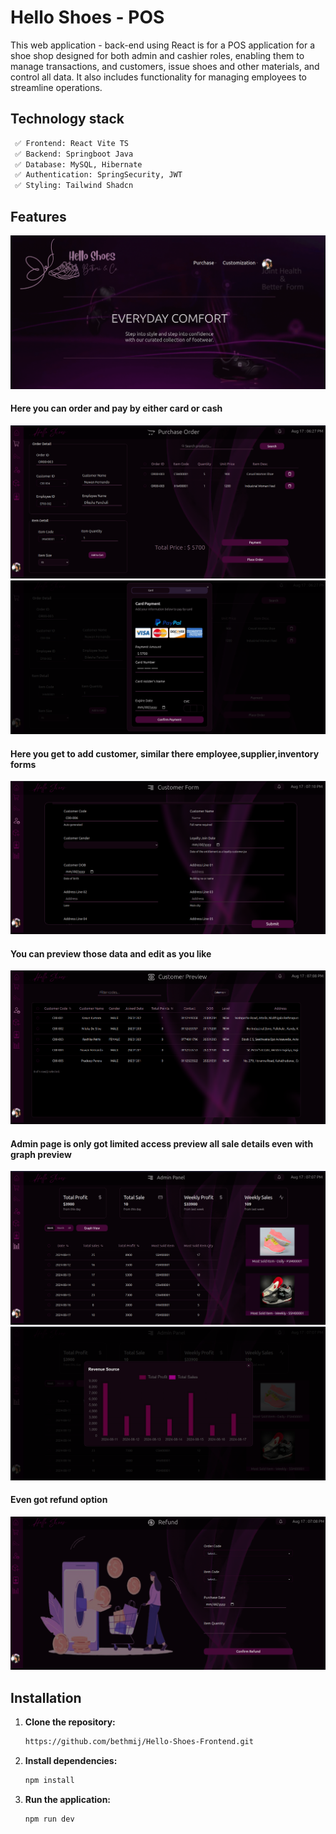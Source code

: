 # Hello Shoes - POS

This web application - back-end using React is for a POS application for a shoe shop designed for both admin and cashier roles, enabling them to manage transactions, and customers, issue shoes and other materials, and control all data. It also includes functionality for managing employees to streamline operations.


## Technology stack
   ```markdown
    ✅ Frontend: React Vite TS
    ✅ Backend: Springboot Java
    ✅ Database: MySQL, Hibernate
    ✅ Authentication: SpringSecurity, JWT
    ✅ Styling: Tailwind Shadcn
   ```

## Features

![home](./Screenshots/dashboard.png)

#### Here you can order and pay by either card or cash
![home](./Screenshots/order.png)
![home](./Screenshots/payment.png)

#### Here you get to add customer, similar there employee,supplier,inventory forms
![home](./Screenshots/form.png)

#### You can preview those data and edit as you like
![home](./Screenshots/preview.png)

#### Admin page is only got limited access preview all sale details even with graph preview
![home](./Screenshots/admin.png)
![home](./Screenshots/graph.png)

#### Even got refund option
![home](./Screenshots/refund.png)

## Installation
1. **Clone the repository:**
   ```bash
   https://github.com/bethmij/Hello-Shoes-Frontend.git

2. **Install dependencies:**
   ```bash
   npm install


4. **Run the application:**
   ```bash
   npm run dev